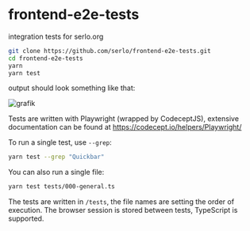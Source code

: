 # frontend-e2e-tests

integration tests for serlo.org

```sh
git clone https://github.com/serlo/frontend-e2e-tests.git
cd frontend-e2e-tests
yarn
yarn test
```

output should look something like that:

![grafik](https://user-images.githubusercontent.com/13507950/210520199-ad502693-8f84-4956-9417-f750a243911d.png)

Tests are written with Playwright (wrapped by CodeceptJS), extensive documentation can be found at https://codecept.io/helpers/Playwright/

To run a single test, use `--grep`:

```sh
yarn test --grep "Quickbar"
```

You can also run a single file:

```sh
yarn test tests/000-general.ts
```

The tests are written in `/tests`, the file names are setting the order of execution. The browser session is stored between tests, TypeScript is supported.
